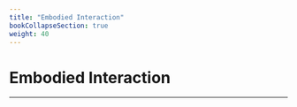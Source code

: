 ```yaml
---
title: "Embodied Interaction"
bookCollapseSection: true
weight: 40
---
```


# Embodied Interaction

---
